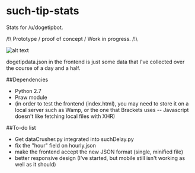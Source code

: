 such-tip-stats
==============

Stats for /u/dogetipbot.

/!\ Prototype / proof of concept / Work in progress. /!\


![alt text](http://i.imgur.com/xv9Asp0.png "Screenshot")


dogetipdata.json in the frontend is just some data that I've collected over the course of a day and a half.

##Dependencies
 - Python 2.7
 - Praw module
 - (in order to test the frontend (index.html), you may need to store it on a local server such as Wamp, or the one that Brackets uses -- Javascript doesn't like fetching local files with XHR)

##To-do list
 - Get dataCrusher.py integrated into suchDelay.py
 - fix the "hour" field on hourly.json
 - make the frontend accept the new JSON format (single, minified file)
 - better responsive design (I've started, but mobile still isn't working as well as it should)

